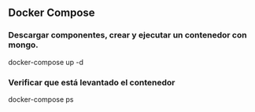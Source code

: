 ## Docker Compose
### Descargar componentes, crear y ejecutar un contenedor con mongo.
docker-compose up -d

### Verificar que está levantado el contenedor
docker-compose ps


